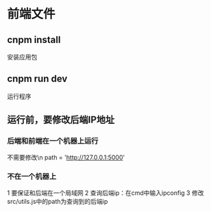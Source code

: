 # 前端文件

## cnpm install
安装应用包
## cnpm run dev
运行程序

## 运行前，要修改后端IP地址
### 后端和前端在一个机器上运行
不需要修改\n
path = 'http://127.0.0.1:5000'
### 不在一个机器上
1 要保证和后端在一个局域网
2 查询后端ip：在cmd中输入ipconfig
3 修改src/utils.js中的path为查询到的后端ip
